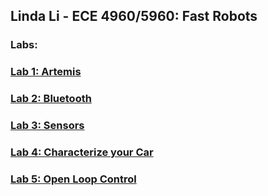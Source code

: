 ## Linda Li - ECE 4960/5960: Fast Robots

### **Labs:**
### [Lab 1: Artemis](https://lyl24.github.io/lyl24-ece4960/lab1)
### [Lab 2: Bluetooth](https://lyl24.github.io/lyl24-ece4960/lab2)
### [Lab 3: Sensors](https://lyl24.github.io/lyl24-ece4960/lab3)
### [Lab 4: Characterize your Car](https://lyl24.github.io/lyl24-ece4960/lab4)
### [Lab 5: Open Loop Control](https://lyl24.github.io/lyl24-ece4960/lab5)

